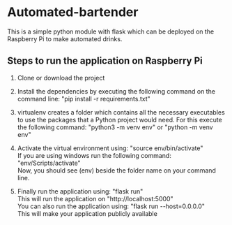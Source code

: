 # Automated-bartender

This is a simple python module with flask which can be deployed on the Raspberry Pi to make automated drinks.

## Steps to run the application on Raspberry Pi

1. Clone or download the project

2. Install the dependencies by executing the following command on the command line: "pip install -r requirements.txt"

3. virtualenv creates a folder which contains all the necessary executables to use the packages that a Python project would need. For this execute the following command: "python3 -m venv env" or "python -m venv env"

4. Activate the virtual environment using: "source env/bin/activate"\
If you are using windows run the following command: "env/Scripts/activate"\
Now, you should see (env) beside the folder name on your command line.

5. Finally run the application using: "flask run"\
This will run the application on "http://localhost:5000" \
You can also run the application using: "flask run --host=0.0.0.0"\
This will make your application publicly available

